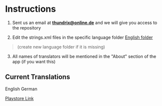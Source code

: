 # Instructions #

1. Sent us an email at **thundrix@online.de** and we will give you access to the repository

2. Edit the strings.xml files in the specific language folder   [English folder](https://code.google.com/p/thundrix-tictactoe-free/source/browse/#svn%2FTicTacToe%20Translation%2Fvalues-en)
> (create new language folder if it is missing)

3. All names of translators will be mentioned in the "About" section of the app (if you want this)




## Current Translations ##

English
German

[Playstore Link](https://play.google.com/store/apps/details?id=com.thundrix.tictactoefree)